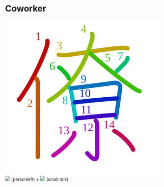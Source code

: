 # Coworker
![僚](../kanji-colorize/50da.svg)
![](http://www.kanjidamage.com/assets/radsmall/man-d0fa8d3e87b0dcd06a7777a6693f057bfe7d041f88edfa20c6663c61cf324435.jpg) (personleft) + ![](http://www.kanjidamage.com/assets/radsmall/big-small-horny-sun-80422fc4bee9ccc4b66da69c48279a896dea43238805df71cb7aabe51263b86e.jpg) (small talk)